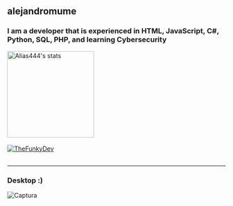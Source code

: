## alejandromume

### I am a developer that is experienced in HTML, JavaScript, C#, Python, SQL, PHP, and learning Cybersecurity


<a href="https://github.com/alejandromume">
  <img align="center" style="width: 200px;" src="https://github-readme-stats.vercel.app/api?username=alejandromume&show_icons=true&include_all_commits=true&show_icons=true&theme=gruvbox" alt="Alias444's stats" />
</a>
<br><br>
<a href="https://github.com/alejandromume?tab=repositories">
  <img align="center" src="https://github-readme-stats.vercel.app/api/top-langs/?username=alejandromume&layout=compact&show_icons=true&theme=gruvbox" alt='TheFunkyDev's favorite languages" />
</a>
<br>
<br>

---

### Desktop :)

![Captura](https://user-images.githubusercontent.com/43515908/112378313-ac85a480-8cde-11eb-9894-79bc7b5e5b16.png)
